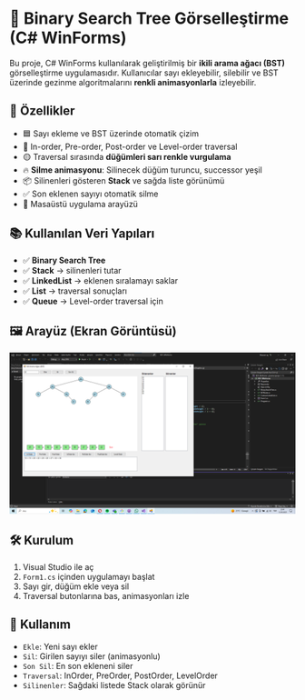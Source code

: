 # 🧠 Binary Search Tree Görselleştirme (C# WinForms)

Bu proje, C# WinForms kullanılarak geliştirilmiş bir **ikili arama ağacı (BST)** görselleştirme uygulamasıdır. Kullanıcılar sayı ekleyebilir, silebilir ve BST üzerinde gezinme algoritmalarını **renkli animasyonlarla** izleyebilir.

## 🚀 Özellikler

- 🟦 Sayı ekleme ve BST üzerinde otomatik çizim
- 🔄 In-order, Pre-order, Post-order ve Level-order traversal
- 🟡 Traversal sırasında **düğümleri sarı renkle vurgulama**
- 🔥 **Silme animasyonu**: Silinecek düğüm turuncu, successor yeşil
- 📦 Silinenleri gösteren **Stack** ve sağda liste görünümü
- ✅ Son eklenen sayıyı otomatik silme
- 🔁 Masaüstü uygulama arayüzü

## 📚 Kullanılan Veri Yapıları

- ✅ **Binary Search Tree**  
- ✅ **Stack** → silinenleri tutar  
- ✅ **LinkedList** → eklenen sıralamayı saklar  
- ✅ **List** → traversal sonuçları  
- ✅ **Queue** → Level-order traversal için

## 🖼️ Arayüz (Ekran Görüntüsü)
![BST Görsel](screenshot.png)

## 🛠️ Kurulum

1. Visual Studio ile aç  
2. `Form1.cs` içinden uygulamayı başlat  
3. Sayı gir, düğüm ekle veya sil  
4. Traversal butonlarına bas, animasyonları izle

## 🧪 Kullanım

- `Ekle`: Yeni sayı ekler  
- `Sil`: Girilen sayıyı siler (animasyonlu)  
- `Son Sil`: En son ekleneni siler  
- `Traversal`: InOrder, PreOrder, PostOrder, LevelOrder  
- `Silinenler`: Sağdaki listede Stack olarak görünür


